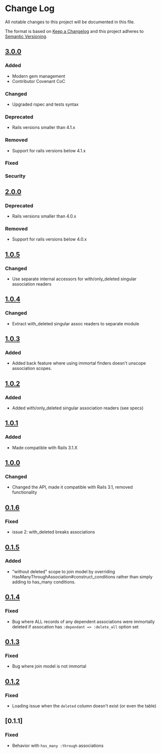 # Change Log
All notable changes to this project will be documented in this file.

The format is based on [Keep a Changelog](http://keepachangelog.com/)
and this project adheres to [Semantic Versioning](http://semver.org/).

## [3.0.0]
### Added

- Modern gem management
- Contributor Covenant CoC

### Changed

- Upgraded rspec and tests syntax

### Deprecated

- Rails versions smaller than 4.1.x

### Removed

- Support for rails versions below 4.1.x

### Fixed
### Security

## [2.0.0]
### Deprecated

- Rails versions smaller than 4.0.x

### Removed

- Support for rails versions below 4.0.x

## [1.0.5]

### Changed

- Use separate internal accessors for with/only_deleted singular association readers

## [1.0.4] 
### Changed

- Extract with_deleted singular assoc readers to separate module

## [1.0.3] 
### Added

- Added back feature where using immortal finders doesn't unscope association scopes.

## [1.0.2] 
### Added

- Added with/only_deleted singular association readers (see specs)

## [1.0.1] 
### Added

- Made compatible with Rails 3.1.X

## [1.0.0] 
### Changed

- Changed the API, made it compatible with Rails 3.1, removed functionality

## [0.1.6] 
### Fixed

- issue 2: with_deleted breaks associations

## [0.1.5] 
### Added

- "without deleted" scope to join model by overriding
  HasManyThroughAssociation#construct_conditions rather than simply adding to
  has_many conditions.

## [0.1.4] 
### Fixed

- Bug where ALL records of any dependent associations were immortally deleted if
  assocation has `:dependant => :delete_all` option set

## [0.1.3] 
### Fixed

- Bug where join model is not immortal

## [0.1.2] 
### Fixed

- Loading issue when the `deleted` column doesn't exist (or even the table)

## [0.1.1] 
### Fixed

- Behavior with `has_many :through` associations

[Unreleased]: https://github.com/teambox/immortal/compare/v3.0.0...HEAD
[3.0.0]: https://github.com/teambox/immortal/compare/v2.0.0...v3.0.0
[2.0.0]: https://github.com/teambox/immortal/compare/v1.0.5...v2.0.0
[1.0.5]: https://github.com/teambox/immortal/compare/v1.0.4...v1.0.5
[1.0.4]: https://github.com/teambox/immortal/compare/v1.0.3...v1.0.4
[1.0.3]: https://github.com/teambox/immortal/compare/v1.0.2...v1.0.3
[1.0.2]: https://github.com/teambox/immortal/compare/v1.0.1...v1.0.2
[1.0.1]: https://github.com/teambox/immortal/compare/v1.0.0...v1.0.1
[1.0.0]: https://github.com/teambox/immortal/compare/v0.1.6...v1.0.0
[0.1.6]: https://github.com/teambox/immortal/compare/v0.1.5...v0.1.6
[0.1.5]: https://github.com/teambox/immortal/compare/v0.1.4...v0.1.5
[0.1.4]: https://github.com/teambox/immortal/compare/v0.1.3...v0.1.4
[0.1.3]: https://github.com/teambox/immortal/compare/v0.1.2...v0.1.3
[0.1.2]: https://github.com/teambox/immortal/compare/v0.1.1...v0.1.2
